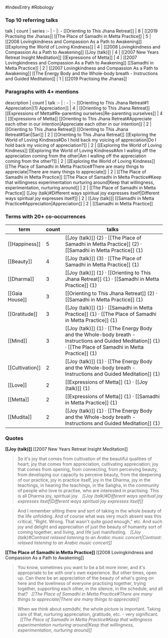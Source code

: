 #IndexEntry #Robology

### Top 10 referring talks
talk | count | series
:- | - |: -
[[Orienting to This Jhana Retreat]] | 8 | [[2019 Practising the Jhanas]]
[[The Place of Samadhi in Metta Practice]] | 5 | [[2008 Lovingkindness and Compassion As a Path to Awakening]]
[[Exploring the World of Loving Kindness]] | 4 | [[2008 Lovingkindness and Compassion As a Path to Awakening]]
[[Joy (talk)]] | 4 | [[2007 New Years Retreat Insight Meditation]]
[[Expressions of Metta]] | 4 | [[2007 Lovingkindness and Compassion As a Path to Awakening]]
[[Samadhi in Metta Practice]] | 2 | [[2007 Lovingkindness and Compassion As a Path to Awakening]]
[[The Energy Body and the Whole-body breath - Instructions and Guided Meditation]] | 1 | [[2019 Practising the Jhanas]]

### Paragraphs with 4+ mentions
description | count | talk
:- | : - | :-
[[Orienting to This Jhana Retreat#1 Appreciation\|(1) Appreciation]] | 4 | [[Orienting to This Jhana Retreat]]
[[Expressions of Metta#Re-parenting ourselves\|Re-parenting ourselves]] | 4 | [[Expressions of Metta]]
[[Orienting to This Jhana Retreat#Appreciate each other in our intention\|Appreciate each other in our intention]] | 2 | [[Orienting to This Jhana Retreat]]
[[Orienting to This Jhana Retreat#Sari\|Sari]] | 2 | [[Orienting to This Jhana Retreat]]
[[Exploring the World of Loving Kindness#Do I hold back my voicing of appreciation\|Do I hold back my voicing of appreciation?]] | 2 | [[Exploring the World of Loving Kindness]]
[[Exploring the World of Loving Kindness#Am I walling off the appreciation coming from the other\|Am I walling off the appreciation coming from the other?]] | 2 | [[Exploring the World of Loving Kindness]]
[[The Place of Samadhi in Metta Practice#There are many things to appreciate\|There are many things to appreciate]] | 2 | [[The Place of Samadhi in Metta Practice]]
[[The Place of Samadhi in Metta Practice#Keep that willingness experimentation nurturing around\|Keep that willingness, experimentation, nurturing around]] | 2 | [[The Place of Samadhi in Metta Practice]]
[[Joy (talk)#Different ways spiritual joy expresses itself\|Different ways spiritual joy expresses itself]] | 2 | [[Joy (talk)]]
[[Samadhi in Metta Practice#Appreciation\|Appreciation]] | 2 | [[Samadhi in Metta Practice]]

### Terms with 20+ co-occurrences
term | count | talks
-|-|-
[[Happiness]] | 5 | <span class="counts">[[Joy (talk)]] (2) · [[The Place of Samadhi in Metta Practice]] (2) · [[Samadhi in Metta Practice]] (1)</span> 
[[Beauty]] | 4 | <span class="counts">[[Joy (talk)]] (3) · [[The Place of Samadhi in Metta Practice]] (1)</span> 
[[Dharma]] | 3 | <span class="counts">[[Joy (talk)]] (1) · [[Orienting to This Jhana Retreat]] (1) · [[Samadhi in Metta Practice]] (1)</span> 
[[Gaia House]] | 3 | <span class="counts">[[Orienting to This Jhana Retreat]] (2) · [[Samadhi in Metta Practice]] (1)</span> 
[[Gratitude]] | 3 | <span class="counts">[[Joy (talk)]] (1) · [[Samadhi in Metta Practice]] (1) · [[The Place of Samadhi in Metta Practice]] (1)</span> 
[[Mind]] | 3 | <span class="counts">[[Joy (talk)]] (1) · [[The Energy Body and the Whole-body breath - Instructions and Guided Meditation]] (1) · [[The Place of Samadhi in Metta Practice]] (1)</span> 
[[Cultivation]] | 2 | <span class="counts">[[Joy (talk)]] (1) · [[The Energy Body and the Whole-body breath - Instructions and Guided Meditation]] (1)</span> 
[[Love]] | 2 | <span class="counts">[[Expressions of Metta]] (1) · [[Joy (talk)]] (1)</span> 
[[Metta]] | 2 | <span class="counts">[[Expressions of Metta]] (1) · [[Samadhi in Metta Practice]] (1)</span> 
[[Mudita]] | 2 | <span class="counts">[[Joy (talk)]] (1) · [[The Energy Body and the Whole-body breath - Instructions and Guided Meditation]] (1)</span> 

### Quotes
**[[Joy (talk)]]**
<span class="counts">[[2007 New Years Retreat Insight Meditation]]</span>
> So it's joy that comes from cultivation of the beautiful qualities of heart; joy that comes from appreciation, cultivating appreciation; joy that comes from opening, from connecting, from perceiving beauty, from developing our capacity to perceive beauty, from the deepening of our practice, joy in practice itself, joy in the Dharma, joy in the teachings, in hearing the teachings, in the Saṅgha, in the community of people who love to practise, who are interested in practising. This is all Dharma joy, spiritual joy. &nbsp;&nbsp;<span class="counts">_[[Joy (talk)#Different ways spiritual joy expresses itself|Different ways spiritual joy expresses itself]]_</span>

> And I remember sitting there and sort of taking in the whole beauty of the life unfolding. And of course what was very much absent was this critical, "Right. Wrong. That wasn't quite good enough," etc. And such joy and delight and appreciation of just the beauty of humanity sort of coming together, and living, and life just manifesting. &nbsp;&nbsp;<span class="counts">_[[Joy (talk)#Contrast relaxed listening to an Arabic music concert|Contrast: relaxed listening to an Arabic music concert]]_</span>

**[[The Place of Samadhi in Metta Practice]]**
<span class="counts">[[2008 Lovingkindness and Compassion As a Path to Awakening]]</span>
> You know, sometimes you want to be a bit more inner, and it's appropriate to be with one's own experience. But other times, open up. Can there be an appreciation of the beauty of what's going on here and the loveliness of everyone practising together, trying together, supporting each other, in the silence, in the schedule, and all that? &nbsp;&nbsp;<span class="counts">_[[The Place of Samadhi in Metta Practice#There are many things to appreciate|There are many things to appreciate]]_</span>

> When we think about _samādhi_, the whole picture is important. Taking care of that, nurturing appreciation, gratitude, etc. - very significant. &nbsp;&nbsp;<span class="counts">_[[The Place of Samadhi in Metta Practice#Keep that willingness experimentation nurturing around|Keep that willingness, experimentation, nurturing around]]_</span>


